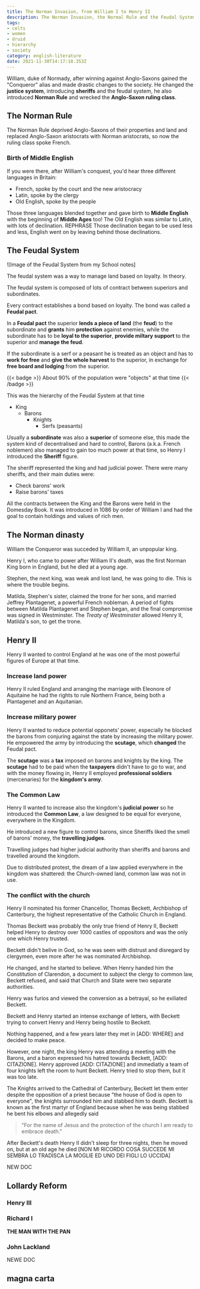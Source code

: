 ```yaml
---
title: The Norman Invasion, from William I to Henry II
description: The Norman Invasion, the Normal Rule and the Feudal System, the Common Law introduced by Henry II, the birth of Middle English and the story of Thomas Beckett.
tags: 
- celts
- women
- druid
- hierarchy
- society
category: english-literature
date: 2021-11-30T14:17:18.353Z
---
```


William, duke of Normady, after winning against Anglo-Saxons gained the "Conqueror" alias and made drastic changes to the society. He changed the **justice system**, introducing **sheriffs** and the feudal system, he also introduced **Norman Rule** and wrecked the **Anglo-Saxon ruling class**.

## The Norman Rule

The Norman Rule deprived Anglo-Saxons of their properties and land and replaced Anglo-Saxon aristocrats with Norman aristocrats, so now the ruling class spoke French.

### Birth of Middle English

If you were there, after William's conquest, you'd hear three different languages in Britain:

* French, spoke by the court and the new aristocracy
* Latin, spoke by the clergy
* Old English, spoke by the people

Those three languages blended together and gave birth to **Middle English** with the beginning of **Middle Ages** too! The Old English was similar to Latin, with lots of declination. REPHRASE Those declination began to be used less and less, English went on by leaving behind those declinations.

## The Feudal System

![Image of the Feudal System from my School notes]

The feudal system was a way to manage land based on loyalty. In theory.

The feudal system is composed of lots of contract between superiors and subordinates. 

Every contract establishes a bond based on loyalty. The bond was called a **Feudal pact**.

In a **Feudal pact** the superior **lends a piece of land** (the **feud**) to the subordinate and **grants** him **protection** against enemies, while the subordinate has to be **loyal to the superior**, **provide miltary support** to the superior and **manage the feud**. 

If the subordinate is a serf or a peasant he is treated as an object and has to **work for free** and **give the whole harvest** to the superior, in exchange for **free board and lodging** from the superior. 

{{< badge >}}
About 90% of the population were "objects" at that time
{{< /badge >}}

This was the hierarchy of the Feudal System at that time

* King
    * Barons
        * Knights
            * Serfs (peasants)

Usually a **subordinate** was also a **superior** of someone else, this made the system kind of decentralised and hard to control, Barons (a.k.a. French noblemen) also managed to gain too much power at that time, so Henry I introduced the **Sheriff** figure.

The sheriff represented the king and had judicial power. There were many sheriffs, and their main duties were:

* Check barons' work
* Raise barons' taxes

All the contracts between the King and the Barons were held in the Domesday Book. It was introduced in 1086 by order of William I and had the goal to contain holdings and values of rich men.

## The Norman dinasty

William the Conqueror was succeded by William II, an unpopular king. 

Henry I, who came to power after William II's death, was the first Norman King born in England, but he died at a young age.

Stephen, the next king, was weak and lost land, he was going to die. This is where the trouble begins.

Matilda, Stephen's sister, claimed the trone for her sons, and married Jeffrey Plantagenet, a powerful French nobleman. A period of fights between Matilda Plantagenet and Stephen began, and the final compromise was signed in Westminster. The _Treaty of Westminster_ allowed Henry II, Matilda's son, to get the trone. 

## Henry II

Henry II wanted to control England at he was one of the most powerful figures of Europe at that time.

### Increase land power

Henry II ruled England and arranging the marriage with Eleonore of Aquitaine he had the rights to rule Northern France, being both a Plantagenet and an Aquitanian.

### Increase military power

Henry II wanted to reduce potential opponets' power, especially he blocked the barons from conjuring  against the state by increasing the military power. He empowered the army by introducing the **scutage**, which **changed** the Feudal pact. 

The **scutage** was a **tax** imposed on barons and knights by the king. The **scutage** had to be paid when the **taxpayers** didn't have to go to war, and with the money flowing in, Henry II employed **professional soldiers** (mercenaries) for the **kingdom's army**. 

### The Common Law

Henry II wanted to increase also the kingdom's **judicial power** so he introduced the **Common Law**, a law designed to be equal for everyone, everywhere in the Kingdom.

He introduced a new figure to control barons, since Sheriffs liked the smell of barons' money, the **travelling judges**. 

Travelling judges had higher judicial authority than sheriffs and barons and travelled around the kingdom.

Due to distributed protest, the dream of a law applied everywhere in the kingdom was shattered: the Church-owned land, common law was not in use.

### The conflict with the church

Henry II nominated his former Chancellor, Thomas Beckett, Archbishop of Canterbury, the highest representative of the Catholic Church in England.

Thomas Beckett was probably the only true friend of Henry II, Beckett helped Henry to destroy over 1000 castles of oppositors and was the only one which Henry trusted.

Beckett didn't belive in God, so he was seen with distrust and disregard by clergymen, even more after he was nominated Archbishop. 

He changed, and he started to believe. When Henry handed him the Constitution of Clarendon, a document to subject the clergy to common law, Beckett refused, and said that Church and State were two separate authorities.

Henry was furios and viewed the conversion as a betrayal, so he exiliated Beckett. 

Beckett and Henry started an intense exchange of letters, with Beckett trying to convert Henry and Henry being hostile to Beckett.

Nothing happened, and a few years later they met in [ADD: WHERE] and decided to make peace. 

However, one night, the king Henry was attending a meeting with the Barons, and a baron expressed his hatred towards Beckett, [ADD: CITAZIONE]. Henry approved [ADD: CITAZIONE] and immediatly a team of four knights left the room to hunt Beckett. Henry tried to stop them, but it was too late.

The Knights arrived to the Cathedral of Canterbury, Beckett let them enter despite the opposition of a priest because "the house of God is open to everyone", the knights surrounded him and stabbed him to death. Beckett is known as the first martyr of England because when he was being stabbed he bent his elbows and allegedly said

>"For the name of Jesus and the protection of the church I am ready to embrace death."

After Beckett's death Henry II didn't sleep for three nights, then he moved on, but at an old age he died [NON MI RICORDO COSA SUCCEDE MI SEMBRA LO TRADISCA LA MOGLIE ED UNO DEI FIGLI LO UCCIDA]

NEW DOC

## Lollardy Reform

### Henry III

### Richard I

**THE MAN WITH THE PAN**

### John Lackland

NEWE DOC

## magna carta